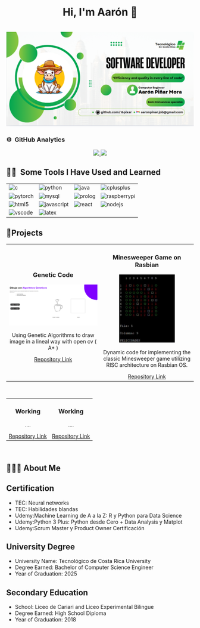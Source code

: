 <div align="center">
<h1 align="center"> Hi, I'm Aarón 👋</h1> </div>
<br>
<img src="src/banner.PNG" alt="Descripción de la imagen">

### ⚙️ &nbsp;GitHub Analytics
<p align="center">
<a href="https://github.com/16pixar">
  <img height="180em" src="https://github-readme-stats-eight-theta.vercel.app/api?username=16pixar&show_icons=true&theme=algolia&include_all_commits=true&count_private=true"/>
  <img height="180em" src="https://github-readme-stats-eight-theta.vercel.app/api/top-langs/?username=16pixar&layout=compact&langs_count=8&theme=algolia"/>
</a>
</p>

<h2> ✍🏻 &nbsp;Some Tools I Have Used and Learned</h2>

<table align ="center">
  <tr >
    <td><img src="https://cdn.jsdelivr.net/gh/devicons/devicon@latest/icons/c/c-original.svg" alt="c" width="75" height="65"/></td>
    <td><img src="https://cdn.jsdelivr.net/gh/devicons/devicon@latest/icons/python/python-original-wordmark.svg" alt="python" width="55" height="65"/></td>
    <td><img src="https://cdn.jsdelivr.net/gh/devicons/devicon@latest/icons/java/java-original-wordmark.svg" alt="java" width="55" height="65"/></td>
    <td><img src="https://cdn.jsdelivr.net/gh/devicons/devicon@latest/icons/cplusplus/cplusplus-original.svg" alt="cplusplus" width="55" height="65"/></td>
  </tr>
  <tr>
    <td><img src="https://cdn.jsdelivr.net/gh/devicons/devicon@latest/icons/pytorch/pytorch-original-wordmark.svg" alt="pytorch" width="75" height="65"/></td>
    <td><img src="https://cdn.jsdelivr.net/gh/devicons/devicon@latest/icons/mysql/mysql-original-wordmark.svg" alt="mysql" width="75" height="65"/></td>
    <td><img src="https://cdn.jsdelivr.net/gh/devicons/devicon@latest/icons/prolog/prolog-original-wordmark.svg" alt="prolog" width="75" height="65"/></td>
    <td><img src="https://cdn.jsdelivr.net/gh/devicons/devicon@latest/icons/raspberrypi/raspberrypi-original.svg" alt="raspberrypi" width="75" height="65"/></td>
  </tr>
  <tr>
    <td><img src="https://cdn.jsdelivr.net/gh/devicons/devicon@latest/icons/html5/html5-original.svg" alt="html5" width="75" height="65"/></td>
    <td><img src="https://cdn.jsdelivr.net/gh/devicons/devicon@latest/icons/javascript/javascript-original.svg" alt="javascript" width="75" height="65"/></td>
    <td><img src="https://cdn.jsdelivr.net/gh/devicons/devicon@latest/icons/react/react-original-wordmark.svg" alt="react" width="75" height="65"/></td>
    <td><img src="https://cdn.jsdelivr.net/gh/devicons/devicon@latest/icons/nodejs/nodejs-original-wordmark.svg" alt="nodejs" width="75" height="65"/></td>
  </tr>
  <tr>
    <td><img src="https://cdn.jsdelivr.net/gh/devicons/devicon/icons/vscode/vscode-original.svg" alt="vscode" width="75" height="65"/></td>
    <td><img src="https://cdn.jsdelivr.net/gh/devicons/devicon@latest/icons/latex/latex-original.svg" alt="latex" width="75" height="65"/></td>
  </tr>
</table>



## 🔨Projects

<table>
<tr>
  <td width="50%">
    <h3 align="center">Genetic Code</h3>
    <div align="center">
      <img src="src/gentic.webp" alt="Genetic Code Project" width="390">
      <p>Using Genetic Algorithms to draw image in a lineal way with open cv ( A* )</p>
      <a href="https://github.com/16pixar/Image-Vectorization">Repository Link</a>
    </div>
  </td>
  <td width="50%">
    <h3 align="center">Minesweeper Game on Rasbian</h3>
    <div align="center">
      <img src="src/min.PNG" alt="Rasbian Code Project" width="150">
      <p>Dynamic code for implementing the classic Minesweeper game utilizing RISC architecture on Rasbian OS.</p>
      <a href="https://github.com/16pixar/Minesweeper-RISC-architecture-Raspbian">Repository Link</a>
    </div>
  </td>
</tr>
</table>

<br>

<table>
<tr>
  <td width="50%">
    <h3 align="center">Working</h3>
    <div align="center">
      <p>....</p>
      <a href="https://github.com/your_username/android-intermediate-course">Repository Link</a>
    </div>
  </td>
  <td width="50%">
    <h3 align="center">Working</h3>
    <div align="center">
      <p>....</p>
      <a href="https://github.com/your_username/kotlin-multiplatform-course">Repository Link</a>
    </div>
  </td>
</tr>
</table>

<br>


## 🙋🏻‍♂️ About Me

  <h2>Certification </h2>
    <ul>
        <li>TEC: Neural networks</li>
        <li>TEC: Habilidades blandas</li>
        <li>Udemy:Machine Learning de A a la Z: R y Python para Data Science</li>
        <li>Udemy:Python 3 Plus: Python desde Cero + Data Analysis y Matplot</li>
        <li>Udemy:Scrum Master y Product Owner Certificación</li>
    </ul>
  <h2>University Degree</h2>
    <ul>
        <li>University Name: Tecnológico de Costa Rica University</li>
        <li>Degree Earned: Bachelor of Computer Science Engineer</li>
        <li>Year of Graduation: 2025</li>
    </ul>
  <h2>Secondary Education</h2>
    <ul>
        <li>School: Liceo de Cariari and Liceo Experimental Bilingue</li>
        <li>Degree Earned: High School Diploma</li>
        <li>Year of Graduation: 2018</li>
    </ul>



<br>






